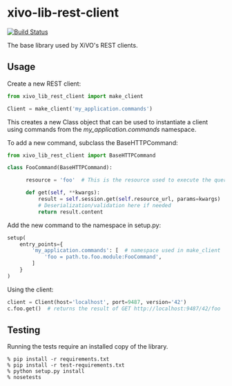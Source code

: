xivo-lib-rest-client
====================

[![Build Status](https://travis-ci.org/xivo-pbx/xivo-lib-rest-client.svg?branch=master)](https://travis-ci.org/xivo-pbx/xivo-lib-rest-client)

The base library used by XiVO's REST clients.


## Usage

Create a new REST client:

```python
from xivo_lib_rest_client import make_client

Client = make_client('my_application.commands')
```

This creates a new Class object that can be used to instantiate a client using
commands from the *my_application.commands* namespace.

To add a new command, subclass the BaseHTTPCommand:

```python
from xivo_lib_rest_client import BaseHTTPCommand

class FooCommand(BaseHTTPCommand):

      resource = 'foo'  # This is the resource used to execute the query

      def get(self, **kwargs):
          result = self.session.get(self.resource_url, params=kwargs)
          # Deserialization/validation here if needed
          return result.content
```

Add the new command to the namespace in setup.py:

```python
setup(
    entry_points={
        'my_application.commands': [  # namespace used in make_client
            'foo = path.to.foo.module:FooCommand',
        ]
    }
)
```

Using the client:

```python
client = Client(host='localhost', port=9487, version='42')
c.foo.get()  # returns the result of GET http://localhost:9487/42/foo
```

## Testing

Running the tests require an installed copy of the library.

```
% pip install -r requirements.txt
% pip install -r test-requirements.txt
% python setup.py install
% nosetests
```
